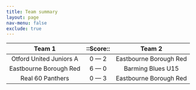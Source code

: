 ```yaml
---
title: Team summary
layout: page
nav-menu: false
exclude: true
---
```




|         Team 1          |  ::Score::  |         Team 2         |
|:-----------------------:|:-----------:|:----------------------:|
| Otford United Juniors A | 0 &mdash; 2 | Eastbourne Borough Red |
| Eastbourne Borough Red  | 6 &mdash; 0 |   Barming Blues U15    |
|    Real 60 Panthers     | 0 &mdash; 3 | Eastbourne Borough Red |

 <br /><br /><br />
